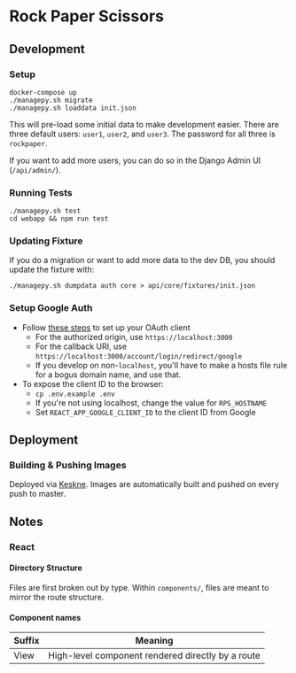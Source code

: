 # Rock Paper Scissors

## Development

### Setup

```
docker-compose up
./managepy.sh migrate
./managepy.sh loaddata init.json
```

This will pre-load some initial data to make development easier. There are three default users: `user1`, `user2`, and `user3`. The password for all three is `rockpaper`.

If you want to add more users, you can do so in the Django Admin UI (`/api/admin/`).

### Running Tests

```
./managepy.sh test
cd webapp && npm run test
```

### Updating Fixture

If you do a migration or want to add more data to the dev DB, you should update the fixture with:

```
./managepy.sh dumpdata auth core > api/core/fixtures/init.json
```

### Setup Google Auth

- Follow [these steps](https://django-allauth.readthedocs.io/en/latest/providers.html#google) to set up your OAuth client
  - For the authorized origin, use `https://localhost:3000`
  - For the callback URI, use `https://localhost:3000/account/login/redirect/google`
  - If you develop on non-`localhost`, you'll have to make a hosts file rule for a bogus domain name, and use that.
- To expose the client ID to the browser:
  - `cp .env.example .env`
  - If you're not using localhost, change the value for `RPS_HOSTNAME`
  - Set `REACT_APP_GOOGLE_CLIENT_ID` to the client ID from Google

## Deployment

### Building & Pushing Images

Deployed via [Keskne](https://github.com/LucasPickering/keskne). Images are automatically built and pushed on every push to master.

## Notes

### React

#### Directory Structure

Files are first broken out by type. Within `components/`, files are meant to mirror the route structure.

#### Component names

| Suffix | Meaning                                           |
| ------ | ------------------------------------------------- |
| View   | High-level component rendered directly by a route |
